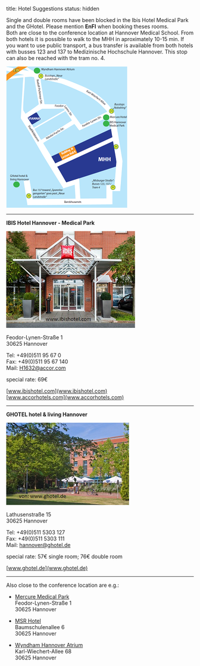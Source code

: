 title: Hotel Suggestions
status: hidden

Single and double rooms have been blocked in the Ibis Hotel Medical Park and the GHotel. Please mention **EnFI** when booking theses rooms.   
Both are close to the conference location at Hannover Medical School. From both hotels it is possible to walk to the MHH in aproximately 10-15 min.  If you want to use public transport, a bus transfer is available from both hotels with busses 123 and 137 to Medizinische Hochschule Hannover. This stop can also be reached with the tram no. 4.

![Map](mapsneu.png)
***
**IBIS Hotel Hannover - Medical Park**

![IBIS](ibis.jpg)

Feodor-Lynen-Straße 1   
30625 Hannover   

Tel: +49(0)511 95 67 0   
Fax: +49(0)511 95 67 140   
Mail: H1632@accor.com    

special rate: 69€

[www.ibishotel.com](www.ibishotel.com)   
[www.accorhotels.com](www.accorhotels.com)





****
**GHOTEL hotel & living Hannover**

![GHotel](ghotel.jpg)

Lathusenstraße 15   
30625 Hannover  

Tel: +49(0)511 5303 127    
Fax: +49(0)511 5303 111   
Mail: hannover@ghotel.de

special rate: 57€ single room; 76€ double room
   
[www.ghotel.de](www.ghotel.de)

*****
Also close to the conference location are e.g.:

* [Mercure Medical Park](http://www.mercure.com/de/hotel-1631-mercure-hotel-hannover-medical-park/location.shtml)    
Feodor-Lynen-Straße 1   
30625 Hannover

* [MSR Hotel](http://www.hotel.de/de/msr-hotel/hotel-51188/)   
Baumschulenallee 6   
30625 Hannover   

* [Wyndham Hannover Atrium](http://www.wyndhamhotelgroup.de/hotels/germany/hannover/wyndham-hannover-atrium/hotel-overview?partner_id=&hotel_id=47278&campaign_code=&propId=WY47278&checkout_date&brand_id=WY&children=0&corporate_id=&useWRPoints=false&ratePlan=&teens=0&affiliate_id=&iata=&rate_code=&adults=1&checkin_date&rooms=1)   
Karl-Wiechert-Allee 68   
30625 Hannover   
